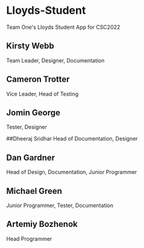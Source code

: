# Lloyds-Student
Team One's Lloyds Student App for CSC2022

## Kirsty Webb
Team Leader, Designer, Documentation

## Cameron Trotter
Vice Leader, Head of Testing

## Jomin George
Tester, Designer

##Dheeraj Sridhar
Head of Documentation, Designer

## Dan Gardner
Head of Design, Documentation, Junior Programmer

## Michael Green
Junior Programmer, Tester, Documentation

## Artemiy Bozhenok
Head Programmer
